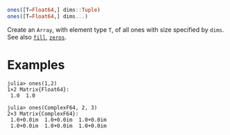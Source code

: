 ```julia
ones([T=Float64,] dims::Tuple)
ones([T=Float64,] dims...)
```

Create an `Array`, with element type `T`, of all ones with size specified by `dims`. See also [`fill`](@ref), [`zeros`](@ref).

# Examples

```jldoctest
julia> ones(1,2)
1×2 Matrix{Float64}:
 1.0  1.0

julia> ones(ComplexF64, 2, 3)
2×3 Matrix{ComplexF64}:
 1.0+0.0im  1.0+0.0im  1.0+0.0im
 1.0+0.0im  1.0+0.0im  1.0+0.0im
```
